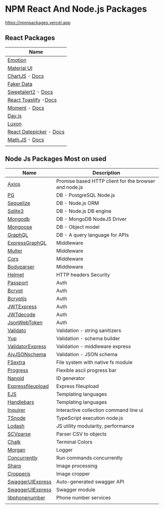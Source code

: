 # NPM React And Node.js Packages

https://npmpackages.vercel.app

## React Packages

| Name                                                                                                                          |
| ----------------------------------------------------------------------------------------------------------------------------- |
| [Emotion]()                                                                                                                   |
| [Material UI]()                                                                                                               |
| [ChartJS](https://www.npmjs.com/package/react-chartjs-2) - [Docs](https://react-chartjs-2.js.org)                             |
| [Faker Data](https://www.npmjs.com/package/@faker-js/faker)                                                                   |
| [Sweetalert2](https://www.npmjs.com/package/sweetalert2) - [Docs](https://sweetalert2.github.io)                              |
| [React Toastify](https://www.npmjs.com/package/react-toastify) -[Docs](https://fkhadra.github.io/react-toastify/introduction) |
| [Moment](https://www.npmjs.com/package/moment) - [Docs](https://momentjs.com)                                                 |
| [Day.js](https://www.npmjs.com/package/dayjs)                                                                                 |
| [Luxon](https://www.npmjs.com/package/luxon)                                                                                  |
| [React Datepicker](https://www.npmjs.com/package/react-datepicker) - [Docs](https://reactdatepicker.com)                      |
| [Math.JS](https://www.npmjs.com/package/mathjs) - [Docs](https://mathjs.org)                                                  |
|                                                                                                                               |

## Node Js Packages Most on used

| Name                                                                  | Description                                           |
| --------------------------------------------------------------------- | ----------------------------------------------------- |
| [Axios](https://www.npmjs.com/package/axios)                          | Promise based HTTP client for the browser and node.js |
| [PG](https://www.npmjs.com/package/pg)                                | DB - PostgreSQL Node.js                               |
| [Sequelize](https://www.npmjs.com/package/sequelize)                  | DB - Node.js ORM                                      |
| [Sqlite3](https://www.npmjs.com/package/sqlite3)                      | DB - Node.js DB engine                                |
| [Mongodb](https://www.npmjs.com/package/mongodb)                      | DB - MongoDB NodeJS Driver                            |
| [Mongoose](https://www.npmjs.com/package/mongoose)                    | DB - Object model                                     |
| [GraphQL](https://www.npmjs.com/package/graphql)                      | DB - A query language for APIs                        |
| [ExpressGraphQL](https://www.npmjs.com/package/express-graphql)       | Middleware                                            |
| [Multer](https://www.npmjs.com/package/multer)                        | Middleware                                            |
| [Cors](https://www.npmjs.com/package/cors)                            | Middleware                                            |
| [Bodyparser](https://www.npmjs.com/package/body-parser)               | Middleware                                            |
| [Helmet](https://www.npmjs.com/package/helmet)                        | HTTP headers Security                                 |
| [Passport](https://www.npmjs.com/package/passport)                    | Auth                                                  |
| [Bcrypt](https://www.npmjs.com/package/bcrypt)                        | Auth                                                  |
| [Bcryptjs](https://www.npmjs.com/package/bcryptjs)                    | Auth                                                  |
| [JWTExpress](https://www.npmjs.com/package/express-jwt)               | Auth                                                  |
| [JWTdecode](https://www.npmjs.com/package/jwt-decode)                 | Auth                                                  |
| [JsonWebToken](https://www.npmjs.com/package/jsonwebtoken)            | Auth                                                  |
| [Validato](https://www.npmjs.com/package/validator)                   | Validation - string sanitizers                        |
| [Yup](https://www.npmjs.com/package/yup)                              | Validation - schema builder                           |
| [ValidatorExpress](https://www.npmjs.com/package/express-validator)   | Validation - middleware express                       |
| [AjvJSONschema](https://www.npmjs.com/package/ajv)                    | Validation - JSON schema                              |
| [FSextra](https://www.npmjs.com/package/fs-extra)                     | File system with native fs module                     |
| [Progress](https://www.npmjs.com/package/progress)                    | Flexible ascii progress bar                           |
| [Nanoid](https://www.npmjs.com/package/nanoid)                        | ID generator                                          |
| [Expressfileupload](https://www.npmjs.com/package/express-fileupload) | Express fileupload                                    |
| [EJS](https://www.npmjs.com/package/ejs)                              | Templating languages                                  |
| [Handlebars](https://www.npmjs.com/package/handlebars)                | Templating languages                                  |
| [Inquirer](https://www.npmjs.com/package/inquirer)                    | Interactive collection command line ui                |
| [TSnode](https://www.npmjs.com/package/ts-node)                       | TypeScript execution node.js                          |
| [Lodash](https://www.npmjs.com/package/lodash)                        | JS utility modularity, performance                    |
| [SCVparse](https://www.npmjs.com/package/csv-parse)                   | Parser CSV to objects                                 |
| [Chalk](https://www.npmjs.com/package/chalk)                          | Terminal Colors                                       |
| [Morgan](https://www.npmjs.com/package/morgan)                        | Logger                                                |
| [Concurrently](https://www.npmjs.com/package/concurrently)            | Run commands concurrently                             |
| [Sharp](https://www.npmjs.com/package/sharp)                          | Image processing                                      |
| [Cropperjs](https://www.npmjs.com/package/cropperjs)                  | Image cropper                                         |
| [SwaggerUIExpress](https://www.npmjs.com/package/swagger-ui-express)  | Auto-generated swagger API                            |
| [SwaggerUIExpress](https://www.npmjs.com/package/swagger)             | Swagger module                                        |
| [libphonenumber](https://www.npmjs.com/package/libphonenumber-js)     | Phone number services                                 |
|                                                                       |                                                       |
